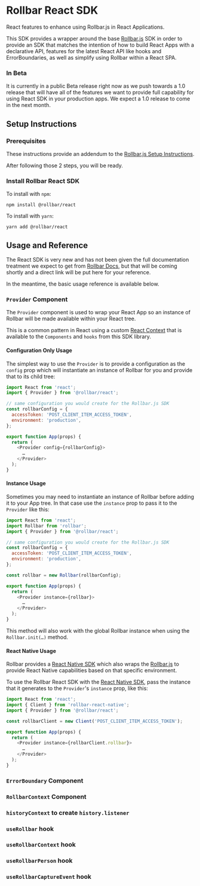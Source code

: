 # Rollbar React SDK

React features to enhance using Rollbar.js in React Applications.

This SDK provides a wrapper around the base [Rollbar.js] SDK in order to provide an
SDK that matches the intention of how to build React Apps with a declarative API, features for the latest React API like
hooks and ErrorBoundaries, as well as simplify using Rollbar within a React SPA.

### In Beta

It is currently in a public Beta release right now as we push towards a 1.0 release that will have all of the features
we want to provide full capability for using React SDK in your production apps. We expect a 1.0 release to come in the
next month.

## Setup Instructions

### Prerequisites

These instructions provide an addendum to the [Rollbar.js Setup Instructions].

After following those 2 steps, you will be ready.

### Install Rollbar React SDK

To install with `npm`:

```shell
npm install @rollbar/react
```

To install with `yarn`:

```shell
yarn add @rollbar/react
```

## Usage and Reference

The React SDK is very new and has not been given the full documentation treatment we expect to get from [Rollbar Docs],
but that will be coming shortly and a direct link will be put here for your reference.

In the meantime, the basic usage reference is available below.

### `Provider` Component

The `Provider` component is used to wrap your React App so an instance of Rollbar will be made available within your React tree.

This is a common pattern in React using a custom [React Context] that is available to the
`Components` and `hooks` from this SDK library.

#### Configuration Only Usage

The simplest way to use the `Provider` is to provide a configuration as the `config` prop which will instantiate an
instance of Rollbar for you and provide that to its child tree:

```javascript
import React from 'react';
import { Provider } from '@rollbar/react';

// same configuration you would create for the Rollbar.js SDK
const rollbarConfig = {
  accessToken: 'POST_CLIENT_ITEM_ACCESS_TOKEN',
  environment: 'production',
};

export function App(props) {
  return (
    <Provider config={rollbarConfig}>
      …
    </Provider>
  );
}
```

#### Instance Usage

Sometimes you may need to instantiate an instance of Rollbar before adding it to your App tree. In that case use the
`instance` prop to pass it to the `Provider` like this:

```javascript
import React from 'react';
import Rollbar from 'rollbar';
import { Provider } from '@rollbar/react';

// same configuration you would create for the Rollbar.js SDK
const rollbarConfig = {
  accessToken: 'POST_CLIENT_ITEM_ACCESS_TOKEN',
  environment: 'production',
};

const rollbar = new Rollbar(rollbarConfig);

export function App(props) {
  return (
    <Provider instance={rollbar}>
      …
    </Provider>
  );
}
```

This method will also work with the global Rollbar instance when using the `Rollbar.init(…)` method.

#### React Native Usage

Rollbar provides a [React Native SDK] which also wraps the [Rollbar.js] to provide React Native capabilities based on
that specific environment.

To use the Rollbar React SDK with the [React Native SDK], pass the instance that it generates to the `Provider`'s
`instance` prop, like this:

```javascript
import React from 'react';
import { Client } from 'rollbar-react-native';
import { Provider } from '@rollbar/react';

const rollbarClient = new Client('POST_CLIENT_ITEM_ACCESS_TOKEN');

export function App(props) {
  return (
    <Provider instance={rollbarClient.rollbar}>
      …
    </Provider>
  );
}
```

### `ErrorBoundary` Component


### `RollbarContext` Component


### `historyContext` to create `history.listener`


### `useRollbar` hook


### `useRollbarContext` hook


### `useRollbarPerson` hook


### `useRollbarCaptureEvent` hook



[Rollbar.js]: https://github.com/rollbar/rollbar.js
[Rollbar.js Setup Instructions]: https://github.com/rollbar/rollbar.js/#setup-instructions
[Rollbar Docs]: https://docs.rollbar.com
[React Context]: https://reactjs.org/docs/context.html
[React Native SDK]: https://github.com/rollbar/rollbar-react-native
